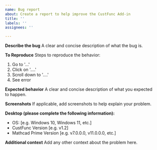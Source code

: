 ```yaml
---
name: Bug report
about: Create a report to help improve the CustFunc Add-in
title: ''
labels: ''
assignees: ''

---
```


**Describe the bug**
A clear and concise description of what the bug is.

**To Reproduce**
Steps to reproduce the behavior:
1. Go to '...'
2. Click on '....'
3. Scroll down to '....'
4. See error

**Expected behavior**
A clear and concise description of what you expected to happen.

**Screenshots**
If applicable, add screenshots to help explain your problem.

**Desktop (please complete the following information):**
 - OS: [e.g. Windows 10, Windows 11, etc.]
 - CustFunc Version [e.g. v1.2]
 - Mathcad Prime Version [e.g. v7.0.0.0, v11.0.0.0, etc.]

**Additional context**
Add any other context about the problem here.
